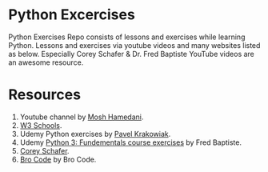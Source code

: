 # Python Excercises
Python Exercises Repo consists of lessons and exercises while learning Python.
Lessons and exercises via youtube videos and many websites listed as below. 
Especially Corey Schafer & Dr. Fred Baptiste YouTube videos are an awesome resource. 

# Resources
1. Youtube channel by [Mosh Hamedani](https://www.youtube.com/watch?v=_uQrJ0TkZlc&t=10945s).  
2. [W3 Schools](https://www.w3schools.com/).
3. Udemy Python exercises by [Pavel Krakowiak](https://www.udemy.com/share/106L4i3@z-Wf1QRsiCEDBPLf2tKo8M_8QQYSytKkQd72_akDmfMIavHOvXK2SHfPUlFbPotQow==/).
4. Udemy [Python 3: Fundementals course exercises](https://www.udemy.com/share/107N2C3@JA5o71fnAXabjJlOA1tl7nvSyzp-g0goXzkCuyHE0miDja_kYOXZoyf3QvxHgAHGjQ==/) by Fred Baptiste.
5. [Corey Schafer](https://www.youtube.com/@coreyms).
6. [Bro Code](https://www.youtube.com/watch?v=6VElWbND-zg&list=PLZPZq0r_RZOOkUQbat8LyQii36cJf2SWT&pp=iAQB) by Bro Code.
